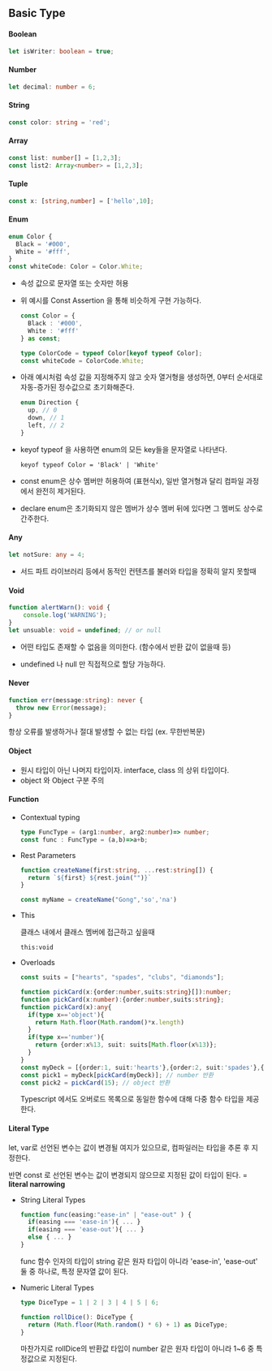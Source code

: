 ## Basic Type 

#### Boolean

```typescript
let isWriter: boolean = true;
```

#### Number

```typescript
let decimal: number = 6;
```

#### String

```typescript
const color: string = 'red';
```

#### Array

```typescript
const list: number[] = [1,2,3];
const list2: Array<number> = [1,2,3];
```

#### Tuple

```typescript
const x: [string,number] = ['hello',10];
```

#### Enum

```typescript
enum Color {
  Black = '#000',
  White = '#fff',
}
const whiteCode: Color = Color.White;
```

- 속성 값으로 문자열 또는 숫자만 허용

- 위 예시를 Const Assertion 을 통해 비슷하게 구현 가능하다. 

  ```typescript
  const Color = {
    Black : '#000',
    White : '#fff'
  } as const; 
  
  type ColorCode = typeof Color[keyof typeof Color];
  const whiteCode = ColorCode.White;
  ```

- 아래 예시처럼 속성 값을 지정해주지 않고 숫자 열거형을 생성하면, 0부터 순서대로 자동-증가된 정수값으로 초기화해준다. 

  ```ts
  enum Direction {
    up, // 0
    down, // 1
    left, // 2
  }
  ```

- keyof typeof 을 사용하면 enum의 모든 key들을 문자열로 나타낸다. 

  `keyof typeof Color = 'Black' | 'White'`

- const enum은 상수 멤버만 허용하여 (표현식x), 일반 열거형과 달리 컴파일 과정에서 완전히 제거된다. 
- declare enum은 초기화되지 않은 멤버가 상수 멤버 뒤에 있다면 그 멤버도 상수로 간주한다. 

#### Any

```typescript
let notSure: any = 4;
```

- 서드 파트 라이브러리 등에서 동적인 컨텐츠를 불러와 타입을 정확히 알지 못할때

#### Void

```typescript
function alertWarn(): void { 
	console.log('WARNING');
}
let unsuable: void = undefined; // or null
```

- 어떤 타입도 존재할 수 없음을 의미한다. (함수에서 반환 값이 없을때 등)

- undefined 나 null 만 직접적으로 할당 가능하다.  

#### Never

```typescript
function err(message:string): never {
  throw new Error(message);
}
```

항상 오류를 발생하거나 절대 발생할 수 없는 타입 (ex. 무한반복문)

#### Object

- 원시 타입이 아닌 나머지 타입이자. interface, class 의 상위 타입이다. 
- object 와 Object 구분 주의

#### Function

- Contextual typing

  ```ts
  type FuncType = (arg1:number, arg2:number)=> number;
  const func : FuncType = (a,b)=>a+b;
  ```

- Rest Parameters

  ```ts
  function createName(first:string, ...rest:string[]) {
    return `${first} ${rest.join("")}`
  }
  
  const myName = createName("Gong",'so','na')
  ```

- This

  클래스 내에서 클래스 멤버에 접근하고 싶을때

  `this:void`

- Overloads

  ```ts
  const suits = ["hearts", "spades", "clubs", "diamonds"];
  
  function pickCard(x:{order:number,suits:string}[]):number;
  function pickCard(x:number):{order:number,suits:string};
  function pickCard(x):any{
    if(type x=='object'){
      return Math.floor(Math.random()*x.length)
    } 
    if(type x=='number'){
      return {order:x%13, suit: suits[Math.floor(x%13)};
    }
  }
  const myDeck = [{order:1, suit:'hearts'},{order:2, suit:'spades'},{order:3, suits:'clubs'}];
  const pick1 = myDeck[pickCard(myDeck)]; // number 반환
  const pick2 = pickCard(15); // object 반환
  ```

  Typescript 에서도 오버로드 목록으로 동일한 함수에 대해 다중 함수 타입을 제공한다. 

#### Literal Type 

let, var로 선언된 변수는 값이 변경될 여지가 있으므로, 컴파일러는 타입을 추론 후 지정한다. 

반면 const 로 선언된 변수는 값이 변경되지 않으므로 지정된 값이 타입이 된다. = **literal narrowing** 

- String Literal Types

  ```ts
  function func(easing:"ease-in" | "ease-out" ) {
    if(easing === 'ease-in'){ ... }
    if(easing === 'ease-out'){ ... }
    else { ... }
  }
  ```

  func 함수 인자의 타입이 string 같은 원자 타입이 아니라 'ease-in', 'ease-out' 둘 중 하나로, 특정 문자열 값이 된다. 

- Numeric Literal Types

  ```ts
  type DiceType = 1 | 2 | 3 | 4 | 5 | 6;
  
  function rollDice(): DiceType {
    return (Math.floor(Math.random() * 6) + 1) as DiceType;
  }
  ```

  마찬가지로 rollDice의 반환값 타입이 number 같은 원자 타입이 아니라 1~6 중 특정값으로 지정된다. 

  